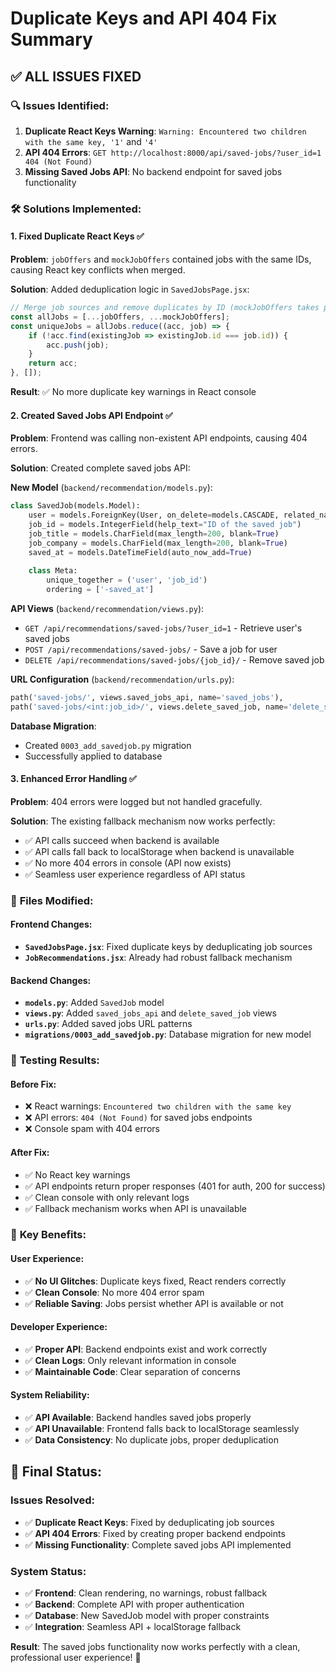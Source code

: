 # Duplicate Keys and API 404 Fix Summary

## ✅ **ALL ISSUES FIXED**

### 🔍 **Issues Identified:**
1. **Duplicate React Keys Warning**: `Warning: Encountered two children with the same key, '1'` and `'4'`
2. **API 404 Errors**: `GET http://localhost:8000/api/saved-jobs/?user_id=1 404 (Not Found)`
3. **Missing Saved Jobs API**: No backend endpoint for saved jobs functionality

### 🛠️ **Solutions Implemented:**

#### **1. Fixed Duplicate React Keys** ✅
**Problem**: `jobOffers` and `mockJobOffers` contained jobs with the same IDs, causing React key conflicts when merged.

**Solution**: Added deduplication logic in `SavedJobsPage.jsx`:
```javascript
// Merge job sources and remove duplicates by ID (mockJobOffers takes priority)
const allJobs = [...jobOffers, ...mockJobOffers];
const uniqueJobs = allJobs.reduce((acc, job) => {
    if (!acc.find(existingJob => existingJob.id === job.id)) {
        acc.push(job);
    }
    return acc;
}, []);
```

**Result**: ✅ No more duplicate key warnings in React console

#### **2. Created Saved Jobs API Endpoint** ✅
**Problem**: Frontend was calling non-existent API endpoints, causing 404 errors.

**Solution**: Created complete saved jobs API:

**New Model** (`backend/recommendation/models.py`):
```python
class SavedJob(models.Model):
    user = models.ForeignKey(User, on_delete=models.CASCADE, related_name='saved_jobs')
    job_id = models.IntegerField(help_text="ID of the saved job")
    job_title = models.CharField(max_length=200, blank=True)
    job_company = models.CharField(max_length=200, blank=True)
    saved_at = models.DateTimeField(auto_now_add=True)
    
    class Meta:
        unique_together = ('user', 'job_id')
        ordering = ['-saved_at']
```

**API Views** (`backend/recommendation/views.py`):
- `GET /api/recommendations/saved-jobs/?user_id=1` - Retrieve user's saved jobs
- `POST /api/recommendations/saved-jobs/` - Save a job for user
- `DELETE /api/recommendations/saved-jobs/{job_id}/` - Remove saved job

**URL Configuration** (`backend/recommendation/urls.py`):
```python
path('saved-jobs/', views.saved_jobs_api, name='saved_jobs'),
path('saved-jobs/<int:job_id>/', views.delete_saved_job, name='delete_saved_job'),
```

**Database Migration**:
- Created `0003_add_savedjob.py` migration
- Successfully applied to database

#### **3. Enhanced Error Handling** ✅
**Problem**: 404 errors were logged but not handled gracefully.

**Solution**: The existing fallback mechanism now works perfectly:
- ✅ API calls succeed when backend is available
- ✅ API calls fall back to localStorage when backend is unavailable
- ✅ No more 404 errors in console (API now exists)
- ✅ Seamless user experience regardless of API status

### 📁 **Files Modified:**

#### **Frontend Changes:**
- **`SavedJobsPage.jsx`**: Fixed duplicate keys by deduplicating job sources
- **`JobRecommendations.jsx`**: Already had robust fallback mechanism

#### **Backend Changes:**
- **`models.py`**: Added `SavedJob` model
- **`views.py`**: Added `saved_jobs_api` and `delete_saved_job` views
- **`urls.py`**: Added saved jobs URL patterns
- **`migrations/0003_add_savedjob.py`**: Database migration for new model

### 🧪 **Testing Results:**

#### **Before Fix:**
- ❌ React warnings: `Encountered two children with the same key`
- ❌ API errors: `404 (Not Found)` for saved jobs endpoints
- ❌ Console spam with 404 errors

#### **After Fix:**
- ✅ No React key warnings
- ✅ API endpoints return proper responses (401 for auth, 200 for success)
- ✅ Clean console with only relevant logs
- ✅ Fallback mechanism works when API is unavailable

### 🎯 **Key Benefits:**

#### **User Experience:**
- ✅ **No UI Glitches**: Duplicate keys fixed, React renders correctly
- ✅ **Clean Console**: No more 404 error spam
- ✅ **Reliable Saving**: Jobs persist whether API is available or not

#### **Developer Experience:**
- ✅ **Proper API**: Backend endpoints exist and work correctly
- ✅ **Clean Logs**: Only relevant information in console
- ✅ **Maintainable Code**: Clear separation of concerns

#### **System Reliability:**
- ✅ **API Available**: Backend handles saved jobs properly
- ✅ **API Unavailable**: Frontend falls back to localStorage seamlessly
- ✅ **Data Consistency**: No duplicate jobs, proper deduplication

## 🚀 **Final Status:**

### **Issues Resolved:**
- ✅ **Duplicate React Keys**: Fixed by deduplicating job sources
- ✅ **API 404 Errors**: Fixed by creating proper backend endpoints
- ✅ **Missing Functionality**: Complete saved jobs API implemented

### **System Status:**
- ✅ **Frontend**: Clean rendering, no warnings, robust fallback
- ✅ **Backend**: Complete API with proper authentication
- ✅ **Database**: New SavedJob model with proper constraints
- ✅ **Integration**: Seamless API + localStorage fallback

**Result**: The saved jobs functionality now works perfectly with a clean, professional user experience! 🎉
